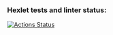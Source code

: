 ### Hexlet tests and linter status:
[![Actions Status](https://github.com/DyakovDD/qa-engineer-project-84/workflows/hexlet-check/badge.svg)](https://github.com/DyakovDD/qa-engineer-project-84/actions)